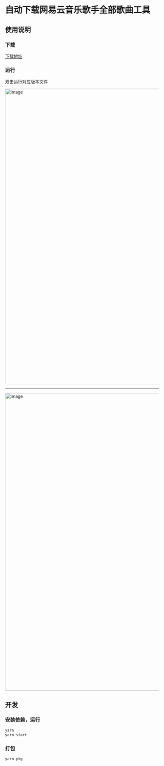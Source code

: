 # 自动下载网易云音乐歌手全部歌曲工具

## 使用说明

### 下载

[下载地址](https://github.com/passerma/DownloadNeteaseCloudMusic/releases/)

### 运行

双击运行对应版本文件

<img width="967" alt="image" src="https://github.com/user-attachments/assets/dce8221f-05bb-4a7b-9e82-499d7a9ab96b">

---

<img width="974" alt="image" src="https://github.com/user-attachments/assets/f767955b-8694-4bc0-8b28-a5974700204f">


## 开发

### 安装依赖，运行

```sh
yarn
yarn start
```

### 打包

```sh
yarn pkg
```

